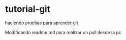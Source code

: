 # tutorial-git
haciendo pruebas para aprender git

Modificando readme.md para realizar un pull desde la pc
